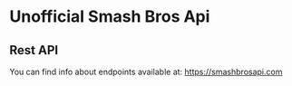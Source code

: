 # Unofficial Smash Bros Api

## Rest API

You can find info about endpoints available at: https://smashbrosapi.com